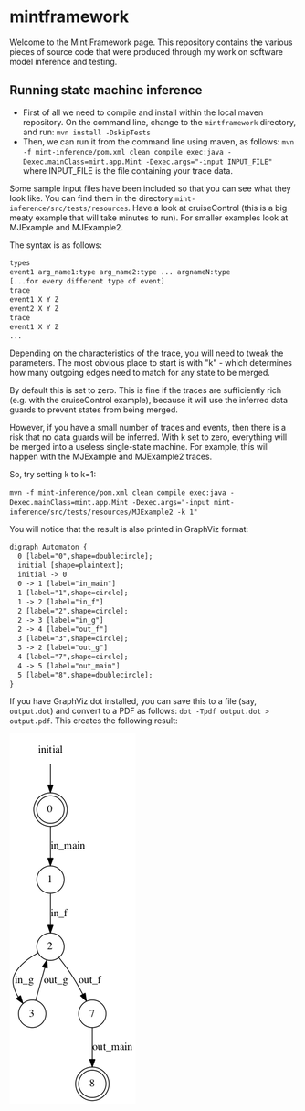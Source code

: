 # mintframework

Welcome to the Mint Framework page. This repository contains the various pieces of source code that were produced through my work on software model inference and testing.

## Running state machine inference

* First of all we need to compile and install within the local maven repository. On the command line, change to the `mintframework` directory, and run: `mvn install -DskipTests`
* Then, we can run it from the command line using maven, as follows: `mvn -f mint-inference/pom.xml clean compile exec:java -Dexec.mainClass=mint.app.Mint -Dexec.args="-input INPUT_FILE"` where INPUT_FILE is the file containing your trace data.

Some sample input files have been included so that you can see what they look like. You can find them in the directory `mint-inference/src/tests/resources`. Have a look at cruiseControl (this is a big meaty example that will take minutes to run). For smaller examples look at MJExample and MJExample2.

The syntax is as follows:

```
types
event1 arg_name1:type arg_name2:type ... argnameN:type
[...for every different type of event]
trace
event1 X Y Z
event2 X Y Z
trace
event1 X Y Z
...
```

Depending on the characteristics of the trace, you will need to tweak the parameters. The most obvious place to start is with "k" - which determines how many outgoing edges need to match for any state to be merged.

By default this is set to zero. This is fine if the traces are sufficiently rich (e.g. with the cruiseControl example), because it will use the inferred data guards to prevent states from being merged.

However, if you have a small number of traces and events, then there is a risk that no data guards will be inferred. With k set to zero, everything will be merged into a useless single-state machine. For example, this will happen with the MJExample and MJExample2 traces.

So, try setting k to k=1:

`mvn -f mint-inference/pom.xml clean compile exec:java -Dexec.mainClass=mint.app.Mint -Dexec.args="-input mint-inference/src/tests/resources/MJExample2 -k 1"`

You will notice that the result is also printed in GraphViz format:

```
digraph Automaton {
  0 [label="0",shape=doublecircle];
  initial [shape=plaintext];
  initial -> 0
  0 -> 1 [label="in_main"]
  1 [label="1",shape=circle];
  1 -> 2 [label="in_f"]
  2 [label="2",shape=circle];
  2 -> 3 [label="in_g"]
  2 -> 4 [label="out_f"]
  3 [label="3",shape=circle];
  3 -> 2 [label="out_g"]
  4 [label="7",shape=circle];
  4 -> 5 [label="out_main"]
  5 [label="8",shape=doublecircle];
}
```

If you have GraphViz dot installed, you can save this to a file (say, `output.dot`) and convert to a PDF as follows: `dot -Tpdf output.dot > output.pdf`. This creates the following result:

![Example state machinie](/mint-inference/src/tests/resources/MJExample2.png)
